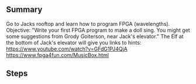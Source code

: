 ## Summary
Go to Jacks rooftop and learn how to program FPGA (wavelengths). \
Objective: "Write your first FPGA program to make a doll sing. You might get some suggestions from Grody Goiterson, near Jack's elevator."
The Elf at the bottom of Jack's elevator will give you links to hints:
https://www.youtube.com/watch?v=GFdG1PJ4QjA
https://www.fpga4fun.com/MusicBox.html

## Steps
